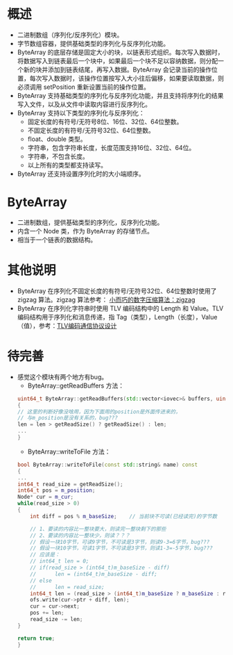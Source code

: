 # 概述

- 二进制数组（序列化/反序列化）模块。
- 字节数组容器，提供基础类型的序列化与反序列化功能。
- ByteArray 的底层存储是固定大小的块，以链表形式组织。每次写入数据时，将数据写入到链表最后一个块中，如果最后一个块不足以容纳数据，则分配一个新的块并添加到链表结尾，再写入数据。ByteArray 会记录当前的操作位置，每次写入数据时，该操作位置按写入大小往后偏移，如果要读取数据，则必须调用 setPosition 重新设置当前的操作位置。
- ByteArray 支持基础类型的序列化与反序列化功能，并且支持将序列化的结果写入文件，以及从文件中读取内容进行反序列化。
- ByteArray 支持以下类型的序列化与反序列化：
	- 固定长度的有符号/无符号8位、16位、32位、64位整数。
    - 不固定长度的有符号/无符号32位、64位整数。
    - float、double 类型。
    - 字符串，包含字符串长度，长度范围支持16位、32位、64位。
    - 字符串，不包含长度。
	- 以上所有的类型都支持读写。
- ByteArray 还支持设置序列化时的大小端顺序。


# ByteArray

- 二进制数组，提供基础类型的序列化，反序列化功能。
- 内含一个 Node 类，作为 ByteArray 的存储节点。
- 相当于一个链表的数据结构。


# 其他说明

- ByteArray 在序列化不固定长度的有符号/无符号32位、64位整数时使用了 zigzag 算法。zigzag 算法参考： [小而巧的数字压缩算法：zigzag](https://blog.csdn.net/zgwangbo/article/details/51590186)
- ByteArray 在序列化字符串时使用 TLV 编码结构中的 Length 和 Value。TLV编码结构用于序列化和消息传递，指 Tag（类型），Length（长度），Value（值），参考：[TLV编码通信协议设计](https://www.wtango.com/tlv%E7%BC%96%E7%A0%81%E9%80%9A%E4%BF%A1%E5%8D%8F%E8%AE%AE%E8%AE%BE%E8%AE%A1/)


# 待完善

- 感觉这个模块有两个地方有bug。
	- ByteArray::getReadBuffers 方法：
	```C++
	uint64_t ByteArray::getReadBuffers(std::vector<iovec>& buffers, uint64_t len, uint64_t position) const
	{
    // 这里的判断好像没啥用，因为下面用的position是外面传进来的，
    // 与m_position是没有关系的，bug???
    len = len > getReadSize() ? getReadSize() : len;
    ...
	}
	```
	- ByteArray::writeToFile 方法：
	```C++
	bool ByteArray::writeToFile(const std::string& name) const
	{
    ...
    int64_t read_size = getReadSize();
    int64_t pos = m_position;
    Node* cur = m_cur;
    while(read_size > 0)
    {
        int diff = pos % m_baseSize;    // 当前块不可读(已经读完)的字节数
	
        // 1、要读的内容比一整块要大，则读完一整块剩下的那些
        // 2、要读的内容比一整块少，则读？？？
        // 假设一块10字节，可读9字节，不可读是3字节，则读9-3=6字节，bug???
        // 假设一块10字节，可读1字节，不可读是3字节，则读1-3=-5字节，bug???
        // 应该是：
        // int64_t len = 0;
        // if(read_size > (int64_t)m_baseSize - diff)
        //      len = (int64_t)m_baseSize - diff;
        // else
        //      len = read_size;
        int64_t len = (read_size > (int64_t)m_baseSize ? m_baseSize : read_size) - diff;
        ofs.write(cur->ptr + diff, len);
        cur = cur->next;
        pos += len;
        read_size -= len;
    }
	
    return true;
	}
	```
